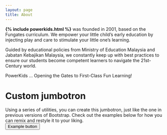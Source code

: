 ```yaml
---
layout: page
title: About
---
```


<b>{% include powerkids.html %}</b> was founded in 2001, based on the Fungates curriculum. We empower your little child’s early education by injecting play and care to stimulate your little one’s learning.

Guided by educational policies from Ministry of Education Malaysia and Jabatan Kebajikan Malaysia, we constantly keep up with best practices to ensure our students become competent learners to navigate the 21st-Century world.

PowerKids … Opening the Gates to First-Class Fun Learning!

<div class="p-5 mb-4 bg-light rounded-3">
 <div class="container-fluid py-5 row gx-0">
  <h1 class="display-5 fw-bold">Custom jumbotron</h1>
  <div class="col-md-8 fs-4">Using a series of utilities, you can create this jumbotron, just like the one in previous versions of Bootstrap. Check out the examples below for how you can remix and restyle it to your liking.</div>
  <button class="btn btn-primary btn-lg" type="button">Example button</button>
 </div>
</div>
